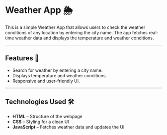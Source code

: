# Weather App 🌦️  

This is a simple Weather App that allows users to check the weather conditions of any location by entering the city name. The app fetches real-time weather data and displays the temperature and weather conditions.

---

## Features 🚀  
- Search for weather by entering a city name.  
- Displays temperature and weather conditions.  
- Responsive and user-friendly UI.  

---

## Technologies Used 🛠️  
- **HTML** – Structure of the webpage  
- **CSS** – Styling for a clean UI  
- **JavaScript** – Fetches weather data and updates the UI  


